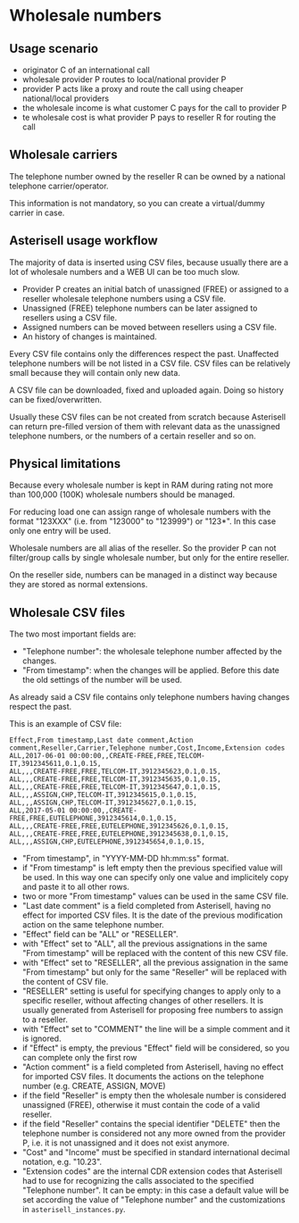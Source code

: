 # Wholesale numbers

## Usage scenario

  * originator C of an international call
  * wholesale provider P routes to local/national provider P
  * provider P acts like a proxy and route the call using cheaper national/local providers
  * the wholesale income is what customer C pays for the call to provider P
  * te wholesale cost is what provider P pays to reseller R for routing the call

## Wholesale carriers

The telephone number owned by the reseller R can be owned by a national telephone carrier/operator.

This information is not mandatory, so you can create a virtual/dummy carrier in case.

## Asterisell usage workflow

The majority of data is inserted using CSV files, because usually there are a lot of wholesale numbers and a WEB UI can be too much slow.

  * Provider P creates an initial batch of unassigned (FREE) or assigned to a reseller wholesale telephone numbers using a CSV file.
  * Unassigned (FREE) telephone numbers can be later assigned to resellers using a CSV file.
  * Assigned numbers can be moved between resellers using a CSV file.
  * An history of changes is maintained.

Every CSV file contains only the differences respect the past. Unaffected telephone numbers will be not listed in a CSV file.
CSV files can be relatively small because they will contain only new data.

A CSV file can be downloaded, fixed and uploaded again. Doing so history can be fixed/overwritten.

Usually these CSV files can be not created from scratch because Asterisell can return pre-filled version of them with relevant data as the unassigned telephone numbers, or the numbers of a certain reseller and so on.

## Physical limitations

Because every wholesale number is kept in RAM during rating not more than 100,000 (100K) wholesale numbers should be managed.

For reducing load one can assign range of wholesale numbers with the format "123XXX" (i.e. from "123000" to "123999") or "123*".
In this case only one entry will be used.

Wholesale numbers are all alias of the reseller. So the provider P can not filter/group calls by single wholesale number, but only for the entire reseller.

On the reseller side, numbers can be managed in a distinct way because they are stored as normal extensions.

## Wholesale CSV files

The two most important fields are:

  * "Telephone number": the wholesale telephone number affected by the changes.
  * "From timestamp": when the changes will be applied. Before this date the old settings of the number will be used.

As already said a CSV file contains only telephone numbers having changes respect the past.

This is an example of CSV file:

```
Effect,From timestamp,Last date comment,Action comment,Reseller,Carrier,Telephone number,Cost,Income,Extension codes
ALL,2017-06-01 00:00:00,,CREATE-FREE,FREE,TELCOM-IT,3912345611,0.1,0.15,
ALL,,,CREATE-FREE,FREE,TELCOM-IT,3912345623,0.1,0.15,
ALL,,,CREATE-FREE,FREE,TELCOM-IT,3912345635,0.1,0.15,
ALL,,,CREATE-FREE,FREE,TELCOM-IT,3912345647,0.1,0.15,
ALL,,,ASSIGN,CHP,TELCOM-IT,3912345615,0.1,0.15,
ALL,,,ASSIGN,CHP,TELCOM-IT,3912345627,0.1,0.15,
ALL,2017-05-01 00:00:00,,CREATE-FREE,FREE,EUTELEPHONE,3912345614,0.1,0.15,
ALL,,,CREATE-FREE,FREE,EUTELEPHONE,3912345626,0.1,0.15,
ALL,,,CREATE-FREE,FREE,EUTELEPHONE,3912345638,0.1,0.15,
ALL,,,ASSIGN,CHP,EUTELEPHONE,3912345654,0.1,0.15,
```

  * "From timestamp", in "YYYY-MM-DD hh:mm:ss" format.
  * if "From timestamp" is left empty then the previous specified value will be used. In this way one can specify only one value and implicitely copy and paste it to all other rows.
  * two or more "From timestamp" values can be used in the same CSV file.
  * "Last date comment" is a field completed from Asterisell, having no effect for imported CSV files. It is the date of the previous modification action on the same telephone number.
  * "Effect" field can be "ALL" or "RESELLER".
  * with "Effect" set to "ALL", all the previous assignations in the same "From timestamp" will be replaced with the content of this new CSV file.
  * with "Effect" set to "RESELLER", all the previous assignation in the same "From timestamp" but only for the same "Reseller" will be replaced with the content of CSV file.
  * "RESELLER" setting is useful for specifying changes to apply only to a specific reseller, without affecting changes of other resellers. It is usually generated from Asterisell for proposing free numbers to assign to a reseller.
  * with "Effect" set to "COMMENT" the line will be a simple comment and it is ignored.
  * if "Effect" is empty, the previous "Effect" field will be considered, so you can complete only the first row
  * "Action comment" is a field completed from Asterisell, having no effect for imported CSV files. It documents the actions on the telephone number (e.g. CREATE, ASSIGN, MOVE)
  * if the field "Reseller" is empty then the wholesale number is considered unassigned (FREE), otherwise it must contain the code of a valid reseller.
  * if the field "Reseller" contains the special identifier "DELETE" then the telephone number is considered not any more owned from the provider P, i.e. it is not unassigned and it does not exist anymore.
  * "Cost" and "Income" must be specified in standard international decimal notation, e.g. "10.23".
  * "Extension codes" are the internal CDR extension codes that Asterisell had to use for recognizing the calls associated to the specified "Telephone number". It can be empty: in this case a default value will be set according the value of "Telephone number" and the customizations in ``asterisell_instances.py``.

